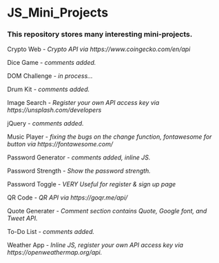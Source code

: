 # JS_Mini_Projects

<h3>This repository stores many interesting mini-projects.</h3>

<p>Crypto Web - <i>Crypto API via https://www.coingecko.com/en/api</i></p>
<p>Dice Game - <i>comments added.</i></p>
<p>DOM Challenge - <i>in process...</i></p>
<p>Drum Kit - <i>comments added.</i></p>
<p>Image Search - <i>Register your own API access key via https://unsplash.com/developers</i></p>
<p>jQuery - <i>comments added.</i></p>
<p>Music Player - <i>fixing the bugs on the change function, fontawesome for button via https://fontawesome.com/</i></p>
<p>Password Generator - <i>comments added, inline JS.</i></p>
<p>Password Strength - <i>Show the password strength.</i></p>
<p>Password Toggle - <i>VERY Useful for register & sign up page</i></p>
<p>QR Code - <i>QR API via https://goqr.me/api/</i></p>
<p>Quote Generater - <i>Comment section contains Quote, Google font, and Tweet API.</i></p>
<p>To-Do List - <i>comments added.</i></p>
<p>Weather App - <i>Inline JS, register your own API access key via https://openweathermap.org/api.</i></p>